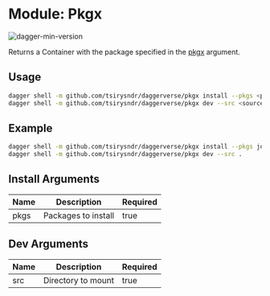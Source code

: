 # Module: Pkgx

![dagger-min-version](https://img.shields.io/badge/dagger%20version-v0.9.7-green)

Returns a Container with the package specified in the [pkgx](https://pkgx.sh/) argument.

## Usage

```sh
dagger shell -m github.com/tsirysndr/daggerverse/pkgx install --pkgs <packages>
dagger shell -m github.com/tsirysndr/daggerverse/pkgx dev --src <source>
```

## Example

```sh
dagger shell -m github.com/tsirysndr/daggerverse/pkgx install --pkgs jq,gh
dagger shell -m github.com/tsirysndr/daggerverse/pkgx dev --src .
```

## Install Arguments

| Name | Description         | Required |
| ---- | ------------------- | -------- |
| pkgs | Packages to install | true     |

## Dev Arguments

| Name | Description         | Required |
| ---- | ------------------- | -------- |
| src  | Directory to mount  | true     |